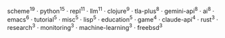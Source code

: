 scheme<sup>19</sup> · python<sup>15</sup> · repl<sup>11</sup> · llm<sup>11</sup> · clojure<sup>9</sup> · tla-plus<sup>8</sup> · gemini-api<sup>8</sup> · ai<sup>8</sup> · emacs<sup>6</sup> · tutorial<sup>5</sup> · misc<sup>5</sup> · lisp<sup>5</sup> · education<sup>5</sup> · game<sup>4</sup> · claude-api<sup>4</sup> · rust<sup>3</sup> · research<sup>3</sup> · monitoring<sup>3</sup> · machine-learning<sup>3</sup> · freebsd<sup>3</sup>

